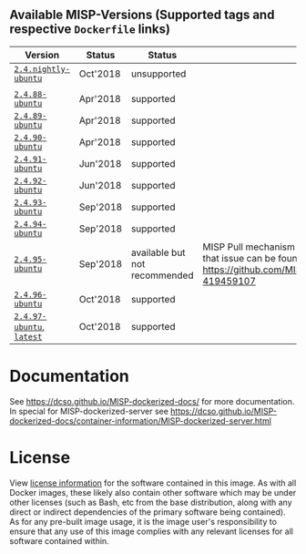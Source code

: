 ## Available MISP-Versions (Supported tags and respective `Dockerfile` links)

| Version                         | Status   | Status                        | Notes                                                                                                                                                     |
| ------------------------------- | -------- | ----------------------------- | --------------------------------------------------------------------------------------------------------------------------------------------------------- |
| [`2.4.nightly-ubuntu`][10]      | Oct'2018 | unsupported                   |
|                                 |
| [`2.4.88-ubuntu`][1]            | Apr'2018 | supported                     |                                                                                                                                                           |
| [`2.4.89-ubuntu`][2]            | Apr'2018 | supported                     |                                                                                                                                                           |
| [`2.4.90-ubuntu`][3]            | Apr'2018 | supported                     |                                                                                                                                                           |
| [`2.4.91-ubuntu`][4]            | Jun'2018 | supported                     |                                                                                                                                                           |
| [`2.4.92-ubuntu`][5]            | Jun'2018 | supported                     |                                                                                                                                                           |
| [`2.4.93-ubuntu`][6]            | Sep'2018 | supported                     |                                                                                                                                                           |
| [`2.4.94-ubuntu`][7]            | Sep'2018 | supported                     |                                                                                                                                                           |
| [`2.4.95-ubuntu`][8]            | Sep'2018 | available but not recommended | MISP Pull mechanism is currently not working. The ticket to that issue can be found here: https://github.com/MISP/MISP/issues/3613#issuecomment-419459107 |
| [`2.4.96-ubuntu`][9]            | Oct'2018 | supported                     |
| [`2.4.97-ubuntu`, `latest`][11] | Oct'2018 | supported                     |

[1]: https://github.com/DCSO/MISP-dockerized-server/blob/master/2.4.88-ubuntu/Dockerfile
[2]: https://github.com/DCSO/MISP-dockerized-server/blob/master/2.4.89-ubuntu/Dockerfile
[3]: https://github.com/DCSO/MISP-dockerized-server/blob/master/2.4.90-ubuntu/Dockerfile
[4]: https://github.com/DCSO/MISP-dockerized-server/blob/master/2.4.91-ubuntu/Dockerfile
[5]: https://github.com/DCSO/MISP-dockerized-server/blob/master/2.4.92-ubuntu/Dockerfile
[6]: https://github.com/DCSO/MISP-dockerized-server/blob/master/2.4.93-ubuntu/Dockerfile
[7]: https://github.com/DCSO/MISP-dockerized-server/blob/master/2.4.94-ubuntu/Dockerfile
[8]: https://github.com/DCSO/MISP-dockerized-server/blob/master/2.4.95-ubuntu/Dockerfile
[9]: https://github.com/DCSO/MISP-dockerized-server/blob/master/2.4.96-ubuntu/Dockerfile
[10]: https://github.com/DCSO/MISP-dockerized-server/blob/master/2.4.nightly-ubuntu/Dockerfile
[11]: https://github.com/DCSO/MISP-dockerized-server/blob/master/2.4.97-ubuntu/Dockerfile


# Documentation
See https://dcso.github.io/MISP-dockerized-docs/ for more documentation.
In special for MISP-dockerized-server see https://dcso.github.io/MISP-dockerized-docs/container-information/MISP-dockerized-server.html


# License

View [license information](https://github.com/DCSO/MISP-dockerized-server/blob/master/LICENSE) for the software contained in this image.
As with all Docker images, these likely also contain other software which may be under other licenses (such as Bash, etc from the base distribution, along with any direct or indirect dependencies of the primary software being contained).
As for any pre-built image usage, it is the image user's responsibility to ensure that any use of this image complies with any relevant licenses for all software contained within.
